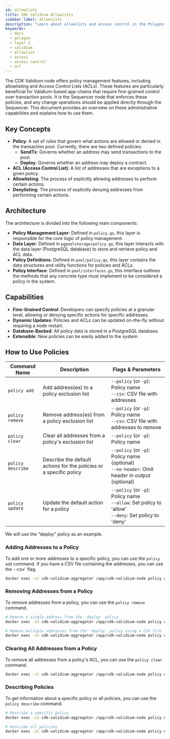 ```yaml
---
id: allowlists
title: CDK Validium Allowlists
sidebar_label: Allowlists
description: "Learn about allowlists and access control in the Polygon CDK."
keywords:
  - docs
  - polygon
  - layer 2
  - validium
  - allowlist
  - access
  - access control
  - acl
---
```


The CDK Validium node offers policy management features, including allowlisting and Access Control Lists (ACLs). These features are particularly beneficial for Validium-based app-chains that require fine-grained control over transaction pools. It is the Sequencer node that enforces these policies, and any change operations should be applied directly through the Sequencer. This document provides an overview on these administrative capabilities and explains how to use them.

## Key Concepts

- **Policy**: A set of rules that govern what actions are allowed or denied in the transaction pool. Currently, there are two defined policies:
   - **SendTx**: Governs whether an address may send transactions to the pool.
   - **Deploy**: Governs whether an address may deploy a contract.
- **ACL (Access Control List)**: A list of addresses that are exceptions to a given policy.
- **Allowlisting**: The process of explicitly allowing addresses to perform certain actions.
- **Denylisting**: The process of explicitly denying addresses from performing certain actions.

## Architecture

The architecture is divided into the following main components:

- **Policy Management Layer**: Defined in `policy.go`, this layer is responsible for the core logic of policy management.
- **Data Layer**: Defined in `pgpoolstorage/policy.go`, this layer interacts with the data layer (PostgreSQL database) to store and retrieve policy and ACL data.
- **Policy Definitions**: Defined in `pool/policy.go`, this layer contains the data structures and utility functions for policies and ACLs.
- **Policy Interface**: Defined in `pool/interfaces.go`, this interface outlines the methods that any concrete type must implement to be considered a policy in the system.

## Capabilities

- **Fine-Grained Control**: Developers can specify policies at a granular level, allowing or denying specific actions for specific addresses.
- **Dynamic Updates**: Policies and ACLs can be updated on-the-fly without requiring a node restart.
- **Database-Backed**: All policy data is stored in a PostgreSQL database.
- **Extensible**: New policies can be easily added to the system.

## How to Use Policies

| Command Name | Description                                           | Flags & Parameters                                                                                      |
|--------------|-------------------------------------------------------|--------------------------------------------------------------------------------------------------------|
| `policy add` | Add address(es) to a policy exclusion list            | `--policy` (or `-p`): Policy name<br/>`--csv`: CSV file with addresses                                  |
| `policy remove` | Remove address(es) from a policy exclusion list     | `--policy` (or `-p`): Policy name<br/>`--csv`: CSV file with addresses to remove                        |
| `policy clear`  | Clear all addresses from a policy's exclusion list  | `--policy` (or `-p`): Policy name                                                                       |
| `policy describe` | Describe the default actions for the policies or a specific policy | `--policy` (or `-p`): Policy name (optional)<br/>`--no-header`: Omit header in output (optional)      |
| `policy update`  | Update the default action for a policy             | `--policy` (or `-p`): Policy name<br/>`--allow`: Set policy to 'allow'<br/>`--deny`: Set policy to 'deny' |

We will use the "deploy" policy as an example.

### Adding Addresses to a Policy

To add one or more addresses to a specific policy, you can use the `policy add` command. If you have a CSV file containing the addresses, you can use the --csv` flag.

```bash
docker exec -it cdk-validium-aggregator /app/cdk-validium-node policy add --policy deploy 0xAddress1
```

### Removing Addresses from a Policy

To remove addresses from a policy, you can use the `policy remove` command.

```bash
# Remove a single address from the 'deploy' policy
docker exec -it cdk-validium-aggregator /app/cdk-validium-node policy remove --policy deploy 0xAddress1

# Remove multiple addresses from the 'deploy' policy using a CSV file
docker exec -it cdk-validium-aggregator /app/cdk-validium-node policy remove --policy deploy --csv addresses.csv
```

### Clearing All Addresses from a Policy

To remove all addresses from a policy's ACL, you can use the `policy clear` command.

```bash
docker exec -it cdk-validium-aggregator /app/cdk-validium-node policy clear --policy deploy
```

### Describing Policies

To get information about a specific policy or all policies, you can use the `policy describe` command.

```bash
# Describe a specific policy
docker exec -it cdk-validium-aggregator /app/cdk-validium-node policy describe --policy deploy

# Describe all policies
docker exec -it cdk-validium-aggregator /app/cdk-validium-node policy describe
```
